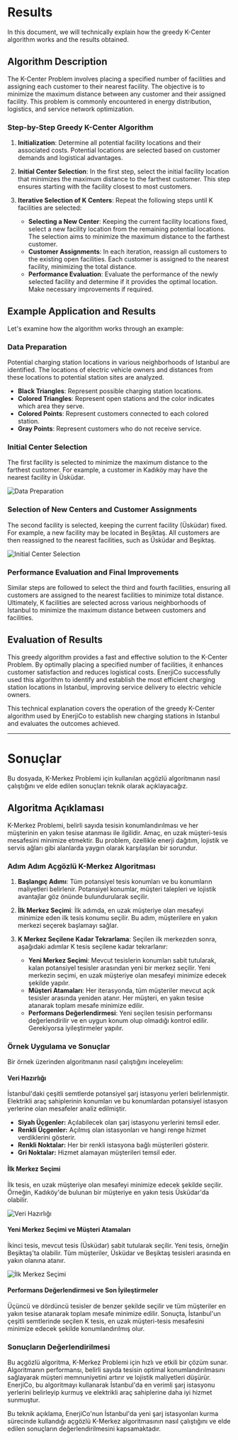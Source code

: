 # Results

In this document, we will technically explain how the greedy K-Center algorithm works and the results obtained.

## Algorithm Description

The K-Center Problem involves placing a specified number of facilities and assigning each customer to their nearest facility. The objective is to minimize the maximum distance between any customer and their assigned facility. This problem is commonly encountered in energy distribution, logistics, and service network optimization.

### Step-by-Step Greedy K-Center Algorithm

1. **Initialization**: Determine all potential facility locations and their associated costs. Potential locations are selected based on customer demands and logistical advantages.

2. **Initial Center Selection**: In the first step, select the initial facility location that minimizes the maximum distance to the farthest customer. This step ensures starting with the facility closest to most customers.

3. **Iterative Selection of K Centers**: Repeat the following steps until K facilities are selected:
    - **Selecting a New Center**: Keeping the current facility locations fixed, select a new facility location from the remaining potential locations. The selection aims to minimize the maximum distance to the farthest customer.
    - **Customer Assignments**: In each iteration, reassign all customers to the existing open facilities. Each customer is assigned to the nearest facility, minimizing the total distance.
    - **Performance Evaluation**: Evaluate the performance of the newly selected facility and determine if it provides the optimal location. Make necessary improvements if required.

## Example Application and Results

Let's examine how the algorithm works through an example:

### Data Preparation

Potential charging station locations in various neighborhoods of Istanbul are identified. The locations of electric vehicle owners and distances from these locations to potential station sites are analyzed.

- **Black Triangles**: Represent possible charging station locations.
- **Colored Triangles**: Represent open stations and the color indicates which area they serve.
- **Colored Points**: Represent customers connected to each colored station.
- **Gray Points**: Represent customers who do not receive service.

### Initial Center Selection

The first facility is selected to minimize the maximum distance to the farthest customer. For example, a customer in Kadıköy may have the nearest facility in Üsküdar.

![Data Preparation](./images/first-station.png)

### Selection of New Centers and Customer Assignments

The second facility is selected, keeping the current facility (Üsküdar) fixed. For example, a new facility may be located in Beşiktaş. All customers are then reassigned to the nearest facilities, such as Üsküdar and Beşiktaş.

![Initial Center Selection](./images/graph.png)

### Performance Evaluation and Final Improvements

Similar steps are followed to select the third and fourth facilities, ensuring all customers are assigned to the nearest facilities to minimize total distance. Ultimately, K facilities are selected across various neighborhoods of Istanbul to minimize the maximum distance between customers and facilities.

## Evaluation of Results

This greedy algorithm provides a fast and effective solution to the K-Center Problem. By optimally placing a specified number of facilities, it enhances customer satisfaction and reduces logistical costs. EnerjiCo successfully used this algorithm to identify and establish the most efficient charging station locations in Istanbul, improving service delivery to electric vehicle owners.

This technical explanation covers the operation of the greedy K-Center algorithm used by EnerjiCo to establish new charging stations in Istanbul and evaluates the outcomes achieved.

---

# Sonuçlar

Bu dosyada, K-Merkez Problemi için kullanılan açgözlü algoritmanın nasıl çalıştığını ve elde edilen sonuçları teknik olarak açıklayacağız.

## Algoritma Açıklaması

K-Merkez Problemi, belirli sayıda tesisin konumlandırılması ve her müşterinin en yakın tesise atanması ile ilgilidir. Amaç, en uzak müşteri-tesis mesafesini minimize etmektir. Bu problem, özellikle enerji dağıtım, lojistik ve servis ağları gibi alanlarda yaygın olarak karşılaşılan bir sorundur.

### Adım Adım Açgözlü K-Merkez Algoritması

1. **Başlangıç Adımı**: Tüm potansiyel tesis konumları ve bu konumların maliyetleri belirlenir. Potansiyel konumlar, müşteri talepleri ve lojistik avantajlar göz önünde bulundurularak seçilir.

2. **İlk Merkez Seçimi**: İlk adımda, en uzak müşteriye olan mesafeyi minimize eden ilk tesis konumu seçilir. Bu adım, müşterilere en yakın merkezi seçerek başlamayı sağlar.

3. **K Merkez Seçilene Kadar Tekrarlama**: Seçilen ilk merkezden sonra, aşağıdaki adımlar K tesis seçilene kadar tekrarlanır:
    - **Yeni Merkez Seçimi**: Mevcut tesislerin konumları sabit tutularak, kalan potansiyel tesisler arasından yeni bir merkez seçilir. Yeni merkezin seçimi, en uzak müşteriye olan mesafeyi minimize edecek şekilde yapılır.
    - **Müşteri Atamaları**: Her iterasyonda, tüm müşteriler mevcut açık tesisler arasında yeniden atanır. Her müşteri, en yakın tesise atanarak toplam mesafe minimize edilir.
    - **Performans Değerlendirmesi**: Yeni seçilen tesisin performansı değerlendirilir ve en uygun konum olup olmadığı kontrol edilir. Gerekiyorsa iyileştirmeler yapılır.

### Örnek Uygulama ve Sonuçlar

Bir örnek üzerinden algoritmanın nasıl çalıştığını inceleyelim:

#### Veri Hazırlığı

İstanbul'daki çeşitli semtlerde potansiyel şarj istasyonu yerleri belirlenmiştir. Elektrikli araç sahiplerinin konumları ve bu konumlardan potansiyel istasyon yerlerine olan mesafeler analiz edilmiştir.

- **Siyah Üçgenler:** Açılabilecek olan şarj istasyonu yerlerini temsil eder.
- **Renkli Üçgenler:** Açılmış olan istasyonları ve hangi renge hizmet verdiklerini gösterir.
- **Renkli Noktalar:** Her bir renkli istasyona bağlı müşterileri gösterir.
- **Gri Noktalar:** Hizmet alamayan müşterileri temsil eder.

#### İlk Merkez Seçimi

İlk tesis, en uzak müşteriye olan mesafeyi minimize edecek şekilde seçilir. Örneğin, Kadıköy'de bulunan bir müşteriye en yakın tesis Üsküdar'da olabilir.

![Veri Hazırlığı](./images/first-station.png)

#### Yeni Merkez Seçimi ve Müşteri Atamaları

İkinci tesis, mevcut tesis (Üsküdar) sabit tutularak seçilir. Yeni tesis, örneğin Beşiktaş'ta olabilir. Tüm müşteriler, Üsküdar ve Beşiktaş tesisleri arasında en yakın olanına atanır.

![İlk Merkez Seçimi](./images/graph.png)

#### Performans Değerlendirmesi ve Son İyileştirmeler

Üçüncü ve dördüncü tesisler de benzer şekilde seçilir ve tüm müşteriler en yakın tesise atanarak toplam mesafe minimize edilir. Sonuçta, İstanbul'un çeşitli semtlerinde seçilen K tesis, en uzak müşteri-tesis mesafesini minimize edecek şekilde konumlandırılmış olur.

### Sonuçların Değerlendirilmesi

Bu açgözlü algoritma, K-Merkez Problemi için hızlı ve etkili bir çözüm sunar. Algoritmanın performansı, belirli sayıda tesisin optimal konumlandırılmasını sağlayarak müşteri memnuniyetini artırır ve lojistik maliyetleri düşürür. EnerjiCo, bu algoritmayı kullanarak İstanbul'da en verimli şarj istasyonu yerlerini belirleyip kurmuş ve elektrikli araç sahiplerine daha iyi hizmet sunmuştur.

Bu teknik açıklama, EnerjiCo'nun İstanbul'da yeni şarj istasyonları kurma sürecinde kullandığı açgözlü K-Merkez algoritmasının nasıl çalıştığını ve elde edilen sonuçların değerlendirilmesini kapsamaktadır.

